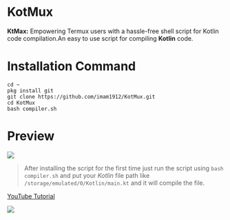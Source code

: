 # KotMux

**KtMax:** Empowering Termux users with a hassle-free shell script for Kotlin code compilation.An easy to use script for compiling **Kotlin** code.


# Installation Command

`cd ~`<br>
`pkg install git`<br>
`git clone https://github.com/imam1912/KotMux.git`<br>
`cd KotMux`<br>
`bash compiler.sh`

# Preview

<img src="https://i.ibb.co/Wsn30Vk/Screenshot-2023-11-17-18-19-36-38-84d3000e3f4017145260f7618db1d683.jpg">

>After installing the script for the first time just run the script using `bash compiler.sh` and put your *Kotlin* file path like `/storage/emulated/0/Kotlin/main.kt` and it will compile the file.


[YouTube Tutorial](https://youtu.be/Yh1iwORcRI0?si=aheY13HPLK2x-1kF)

<a href="https://t.me/IMTIAZDeveloper" target="_blank"><img src="https://img.shields.io/badge/Join Telegram Group-grey?style=for-the-badge&logo=telegram"></a>